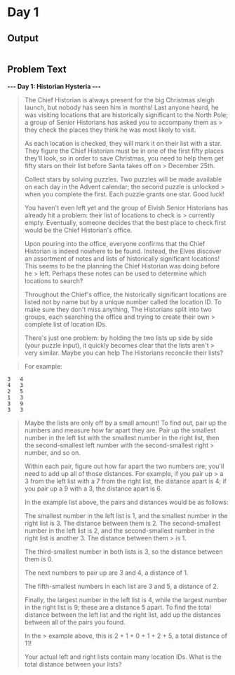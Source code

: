 # Day 1

## Output

```

```

## Problem Text

**--- Day 1: Historian Hysteria ---**
> The Chief Historian is always present for the big Christmas sleigh launch, but nobody has seen him in months! Last anyone heard, he was visiting locations that are historically significant to the North Pole; a group of Senior Historians has asked you to accompany them as > they check the places they think he was most likely to visit.
>
> As each location is checked, they will mark it on their list with a star. They figure the Chief Historian must be in one of the first fifty places they'll look, so in order to save Christmas, you need to help them get fifty stars on their list before Santa takes off on > December 25th.
>
> Collect stars by solving puzzles. Two puzzles will be made available on each day in the Advent calendar; the second puzzle is unlocked > when you complete the first. Each puzzle grants one star. Good luck!
>
> You haven't even left yet and the group of Elvish Senior Historians has already hit a problem: their list of locations to check is > currently empty. Eventually, someone decides that the best place to check first would be the Chief Historian's office.
>
> Upon pouring into the office, everyone confirms that the Chief Historian is indeed nowhere to be found. Instead, the Elves discover an assortment of notes and lists of historically significant locations! This seems to be the planning the Chief Historian was doing before he > left. Perhaps these notes can be used to determine which locations to search?
>
> Throughout the Chief's office, the historically significant locations are listed not by name but by a unique number called the location ID. To make sure they don't miss anything, The Historians split into two groups, each searching the office and trying to create their own > complete list of location IDs.
>
> There's just one problem: by holding the two lists up side by side (your puzzle input), it quickly becomes clear that the lists aren't > very similar. Maybe you can help The Historians reconcile their lists?

> For example:
```
3   4
4   3
2   5
1   3
3   9
3   3
```

> Maybe the lists are only off by a small amount! To find out, pair up the numbers and measure how far apart they are. Pair up the smallest number in the left list with the smallest number in the right list, then the second-smallest left number with the second-smallest right > number, and so on.
> 
> Within each pair, figure out how far apart the two numbers are; you'll need to add up all of those distances. For example, if you pair up > a 3 from the left list with a 7 from the right list, the distance apart is 4; if you pair up a 9 with a 3, the distance apart is 6.
>
> In the example list above, the pairs and distances would be as follows:
>
> The smallest number in the left list is 1, and the smallest number in the right list is 3. The distance between them is 2.
The second-smallest number in the left list is 2, and the second-smallest number in the right list is another 3. The distance between them > is 1.
>
> The third-smallest number in both lists is 3, so the distance between them is 0.
>
> The next numbers to pair up are 3 and 4, a distance of 1.
>
> The fifth-smallest numbers in each list are 3 and 5, a distance of 2.
>
> Finally, the largest number in the left list is 4, while the largest number in the right list is 9; these are a distance 5 apart.
> To find the total distance between the left list and the right list, add up the distances between all of the pairs you found. 
>
> In the > example above, this is 2 + 1 + 0 + 1 + 2 + 5, a total distance of 11!
>
> Your actual left and right lists contain many location IDs. What is the total distance between your lists?
